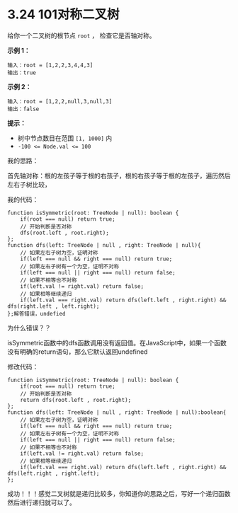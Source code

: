 ﻿

# 3.24 101对称二叉树

给你一个二叉树的根节点 `root` ， 检查它是否轴对称。

 

**示例 1：**

```
输入：root = [1,2,2,3,4,4,3]
输出：true
```

**示例 2：**

```
输入：root = [1,2,2,null,3,null,3]
输出：false
```

 

**提示：**

- 树中节点数目在范围 `[1, 1000]` 内
- `-100 <= Node.val <= 100`

我的思路：

首先轴对称：根的左孩子等于根的右孩子，根的右孩子等于根的左孩子，遍历然后左右子树比较，

我的代码：

```
function isSymmetric(root: TreeNode | null): boolean {
    if(root === null) return true;
    // 开始判断是否对称
    dfs(root.left , root.right);
};
function dfs(left: TreeNode | null , right: TreeNode | null){
    // 如果左右子树为空，证明对称
    if(left === null && right === null) return true;
    // 如果左右子树有一个为空，证明不对称
    if(left === null || right === null) return false;
    // 如果不相等也不对称
    if(left.val != right.val) return false;
    // 如果相等继续递归
    if(left.val === right.val) return dfs(left.left , right.right) && dfs(right.left , left.right);
};解答错误，undefied
```

为什么错误？？

isSymmetric函数中的dfs函数调用没有返回值。在JavaScript中，如果一个函数没有明确的return语句，那么它默认返回undefined

修改代码：

```
function isSymmetric(root: TreeNode | null): boolean {
    if(root === null) return true;
    // 开始判断是否对称
    return dfs(root.left , root.right);
};
function dfs(left: TreeNode | null , right: TreeNode | null):boolean{
    // 如果左右子树为空，证明对称
    if(left === null && right === null) return true;
    // 如果左右子树有一个为空，证明不对称
    if(left === null || right === null) return false;
    // 如果不相等也不对称
    if(left.val != right.val) return false;
    // 如果相等继续递归
    if(left.val === right.val) return dfs(left.left , right.right) && dfs(left.right , right.left);
};
```

成功！！！感觉二叉树就是递归比较多，你知道你的思路之后，写好一个递归函数然后进行递归就可以了。
